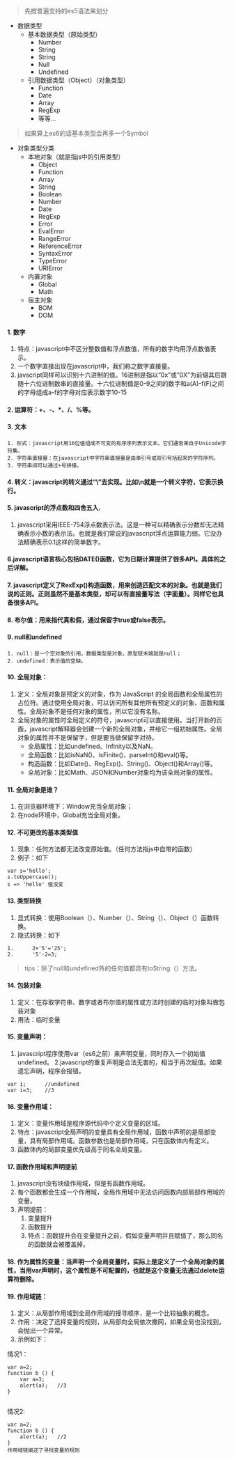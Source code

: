 >先按普遍支持的es5语法来划分

- 数据类型
    - 基本数据类型（原始类型）
        - Number
        - String
        - String
        - Null
        - Undefined
    - 引用数据类型（Object）（对象类型）
        - Function
        - Date
        - Array
        - RegExp
        - 等等...
 
>如果算上es6的话基本类型会再多一个Symbol

- 对象类型分类
    - 本地对象（就是指js中的引用类型）
        - Object
        - Function
        - Array
        - String
        - Boolean
        - Number
        - Date
        - RegExp
        - Error
        - EvalError
        - RangeError
        - ReferenceError
        - SyntaxError
        - TypeError
        - URIError
    - 内置对象
        - Global
        - Math
    - 宿主对象
        - BOM
        - DOM
        


#### 1. 数字

1. 特点：javascript中不区分整数值和浮点数值，所有的数字均用浮点数值表示。
2. 一个数字直接出现在javascript中，我们称之数字直接量。
3. javscript同样可以识别十六进制的值。16进制是指以“0x”或“0X”为前缀其后跟随十六位进制数串的直接量。十六位进制值是0-9之间的数字和a(A)-f(F)之间的字母组成a-f的字母对应表示数字10-15
#### 2. 运算符：+、-、*、/、%等。
#### 3. 文本
    1. 形式：javascript用16位值组成不可变的有序序列表示文本。它们通常来自于Unicode字符集。
    2. 字符串直接量：在javascript中字符串直接量是由单引号或双引号括起来的字符序列。
    3. 字符串间可以通过+号拼接。
#### 4. 转义：javascript的转义通过“\”去实现。比如\n就是一个转义字符，它表示换行。
#### 5. javascript的浮点数和四舍五入.

1. javascript采用IEEE-754浮点数表示法。这是一种可以精确表示分数却无法精确表示小数的表示法。也就是我们常说的javascript浮点运算能力弱。它没办法精确表示0.1这样的简单数字。

#### 6.javascript语言核心包括DATE()函数，它为日期计算提供了很多API。具体的之后详解。

#### 7. javascript定义了RexExp()构造函数，用来创造匹配文本的对象。也就是我们说的正则。正则虽然不是基本类型，却可以有直接量写法（字面量）。同样它也具备很多API。

#### 8. 布尔值：用来指代真和假，通过保留字true或false表示。
#### 9. null和undefined
    1. null：是一个空对象的引用，数据类型是对象。原型链末端就是null；
    2. undefined：表示值的空缺。
#### 10. 全局对象：

1. 定义：全局对象是预定义的对象，作为 JavaScript 的全局函数和全局属性的占位符。通过使用全局对象，可以访问所有其他所有预定义的对象、函数和属性。全局对象不是任何对象的属性，所以它没有名称。
2. 全局对象的属性时全局定义的符号，javascript可以直接使用。当打开新的页面，javascript解释器会创建一个新的全局对象，并给它一组初始属性。全局对象的属性并不是保留字，但是要当做保留字对待。
    - 全局属性：比如undefined、Infinity以及NaN。
    - 全局函数：比如isNaN()、isFinite()、parseInt()和eval()等。
    - 构造函数：比如Date()、RegExp()、String()、Object()和Array()等。
    - 全局对象：比如Math、JSON和Number对象均为该全局对象的属性。

#### 11. 全局对象是谁？
1. 在浏览器环境下：Window充当全局对象；
2. 在node环境中，Global充当全局对象。

#### 12. 不可更改的基本类型值
1. 现象：任何方法都无法改变原始值。（任何方法指js中自带的函数）
2. 例子：如下


```
var s='hello';
s.toUppercase();
s => 'hello' 值没变
```

#### 13. 类型转换
1. 显式转换：使用Boolean（）、Number（）、String（）、Object（）函数转换。
2. 隐式转换：如下


```
1.      2+'5'='25';
2.      '5'-2=3;
```
>tips：除了null和undefined外的任何值都具有toString（）方法。

#### 14. 包装对象
1. 定义：在存取字符串、数字或者布尔值的属性或方法时创建的临时对象叫做包装对象
2. 用法：临时变量

#### 15. 变量声明：
1. javascript程序使用var（es6之前）来声明变量，同时存入一个初始值undefined。
2.javascript的重复声明是合法无害的，相当于再次赋值。如果遗忘声明，程序会报错。

```
var i;      //undefined
var i=3;    //3
```
#### 16. 变量作用域：
1. 定义：变量作用域是程序源代码中个定义变量的区域。
2. 特点：javascript全局声明的变量具有全局作用域，函数中声明的是局部变量，具有局部作用域。函数参数也是局部作用域，只在函数体内有定义。
3. 函数体内的局部变量优先级高于同名全局变量。

#### 17. 函数作用域和声明提前
1. javascript没有块级作用域，但是有函数作用域。
2. 每个函数都会生成一个作用域，全局作用域中无法访问函数内部局部作用域的变量。
3. 声明提前：
    1. 变量提升
    2. 函数提升
    3. 特点：函数提升会在变量提升之前，假如变量声明并且赋值了，那么同名的函数就会被覆盖掉。
    
#### 18. 作为属性的变量：当声明一个全局变量时，实际上是定义了一个全局对象的属性，当用var声明时，这个属性是不可配置的，也就是这个变量无法通过delete运算符删除。

#### 19. 作用域链：
1. 定义：从局部作用域到全局作用域的搜寻顺序，是一个比较抽象的概念。
2. 作用：决定了选择变量的规则，从局部向全局依次撒网，如果全局也没找到，会抛出一个异常。
3. 示例如下：
    
情况1：
```
var a=2;
function b () {
    var a=3;
    alert(a);   //3
}


```
情况2:
```
var a=2;
function b () {
    alert(a);   //2
}
作用域链阐述了寻找变量的规则
```